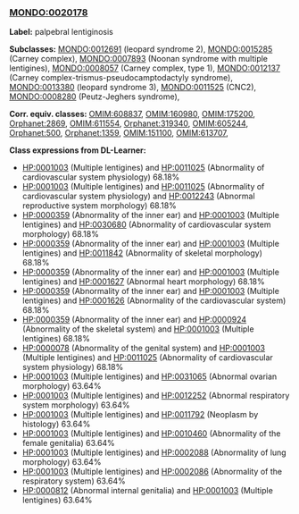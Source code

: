 
### [MONDO:0020178](http://purl.obolibrary.org/obo/MONDO_0020178)
**Label:** palpebral lentiginosis

**Subclasses:** [MONDO:0012691](http://purl.obolibrary.org/obo/MONDO_0012691) (leopard syndrome 2), [MONDO:0015285](http://purl.obolibrary.org/obo/MONDO_0015285) (Carney complex), [MONDO:0007893](http://purl.obolibrary.org/obo/MONDO_0007893) (Noonan syndrome with multiple lentigines), [MONDO:0008057](http://purl.obolibrary.org/obo/MONDO_0008057) (Carney complex, type 1), [MONDO:0012137](http://purl.obolibrary.org/obo/MONDO_0012137) (Carney complex-trismus-pseudocamptodactyly syndrome), [MONDO:0013380](http://purl.obolibrary.org/obo/MONDO_0013380) (leopard syndrome 3), [MONDO:0011525](http://purl.obolibrary.org/obo/MONDO_0011525) (CNC2), [MONDO:0008280](http://purl.obolibrary.org/obo/MONDO_0008280) (Peutz-Jeghers syndrome), 

**Corr. equiv. classes:** [OMIM:608837](http://purl.obolibrary.org/obo/OMIM_608837), [OMIM:160980](http://purl.obolibrary.org/obo/OMIM_160980), [OMIM:175200](http://purl.obolibrary.org/obo/OMIM_175200), [Orphanet:2869](http://www.orpha.net/ORDO/Orphanet_2869), [OMIM:611554](http://purl.obolibrary.org/obo/OMIM_611554), [Orphanet:319340](http://www.orpha.net/ORDO/Orphanet_319340), [OMIM:605244](http://purl.obolibrary.org/obo/OMIM_605244), [Orphanet:500](http://www.orpha.net/ORDO/Orphanet_500), [Orphanet:1359](http://www.orpha.net/ORDO/Orphanet_1359), [OMIM:151100](http://purl.obolibrary.org/obo/OMIM_151100), [OMIM:613707](http://purl.obolibrary.org/obo/OMIM_613707), 

**Class expressions from DL-Learner:**

- [HP:0001003](http://purl.obolibrary.org/obo/HP_0001003) (Multiple lentigines) and [HP:0011025](http://purl.obolibrary.org/obo/HP_0011025) (Abnormality of cardiovascular system physiology) 68.18%
- [HP:0001003](http://purl.obolibrary.org/obo/HP_0001003) (Multiple lentigines) and [HP:0011025](http://purl.obolibrary.org/obo/HP_0011025) (Abnormality of cardiovascular system physiology) and [HP:0012243](http://purl.obolibrary.org/obo/HP_0012243) (Abnormal reproductive system morphology) 68.18%
- [HP:0000359](http://purl.obolibrary.org/obo/HP_0000359) (Abnormality of the inner ear) and [HP:0001003](http://purl.obolibrary.org/obo/HP_0001003) (Multiple lentigines) and [HP:0030680](http://purl.obolibrary.org/obo/HP_0030680) (Abnormality of cardiovascular system morphology) 68.18%
- [HP:0000359](http://purl.obolibrary.org/obo/HP_0000359) (Abnormality of the inner ear) and [HP:0001003](http://purl.obolibrary.org/obo/HP_0001003) (Multiple lentigines) and [HP:0011842](http://purl.obolibrary.org/obo/HP_0011842) (Abnormality of skeletal morphology) 68.18%
- [HP:0000359](http://purl.obolibrary.org/obo/HP_0000359) (Abnormality of the inner ear) and [HP:0001003](http://purl.obolibrary.org/obo/HP_0001003) (Multiple lentigines) and [HP:0001627](http://purl.obolibrary.org/obo/HP_0001627) (Abnormal heart morphology) 68.18%
- [HP:0000359](http://purl.obolibrary.org/obo/HP_0000359) (Abnormality of the inner ear) and [HP:0001003](http://purl.obolibrary.org/obo/HP_0001003) (Multiple lentigines) and [HP:0001626](http://purl.obolibrary.org/obo/HP_0001626) (Abnormality of the cardiovascular system) 68.18%
- [HP:0000359](http://purl.obolibrary.org/obo/HP_0000359) (Abnormality of the inner ear) and [HP:0000924](http://purl.obolibrary.org/obo/HP_0000924) (Abnormality of the skeletal system) and [HP:0001003](http://purl.obolibrary.org/obo/HP_0001003) (Multiple lentigines) 68.18%
- [HP:0000078](http://purl.obolibrary.org/obo/HP_0000078) (Abnormality of the genital system) and [HP:0001003](http://purl.obolibrary.org/obo/HP_0001003) (Multiple lentigines) and [HP:0011025](http://purl.obolibrary.org/obo/HP_0011025) (Abnormality of cardiovascular system physiology) 68.18%
- [HP:0001003](http://purl.obolibrary.org/obo/HP_0001003) (Multiple lentigines) and [HP:0031065](http://purl.obolibrary.org/obo/HP_0031065) (Abnormal ovarian morphology) 63.64%
- [HP:0001003](http://purl.obolibrary.org/obo/HP_0001003) (Multiple lentigines) and [HP:0012252](http://purl.obolibrary.org/obo/HP_0012252) (Abnormal respiratory system morphology) 63.64%
- [HP:0001003](http://purl.obolibrary.org/obo/HP_0001003) (Multiple lentigines) and [HP:0011792](http://purl.obolibrary.org/obo/HP_0011792) (Neoplasm by histology) 63.64%
- [HP:0001003](http://purl.obolibrary.org/obo/HP_0001003) (Multiple lentigines) and [HP:0010460](http://purl.obolibrary.org/obo/HP_0010460) (Abnormality of the female genitalia) 63.64%
- [HP:0001003](http://purl.obolibrary.org/obo/HP_0001003) (Multiple lentigines) and [HP:0002088](http://purl.obolibrary.org/obo/HP_0002088) (Abnormality of lung morphology) 63.64%
- [HP:0001003](http://purl.obolibrary.org/obo/HP_0001003) (Multiple lentigines) and [HP:0002086](http://purl.obolibrary.org/obo/HP_0002086) (Abnormality of the respiratory system) 63.64%
- [HP:0000812](http://purl.obolibrary.org/obo/HP_0000812) (Abnormal internal genitalia) and [HP:0001003](http://purl.obolibrary.org/obo/HP_0001003) (Multiple lentigines) 63.64%


